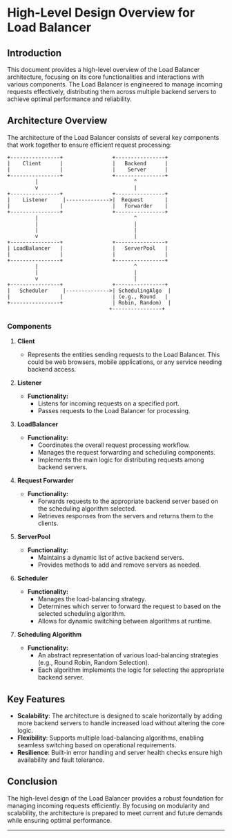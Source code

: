 # High-Level Design Overview for Load Balancer

## Introduction

This document provides a high-level overview of the Load Balancer architecture, focusing on its core functionalities and interactions with various components. The Load Balancer is engineered to manage incoming requests effectively, distributing them across multiple backend servers to achieve optimal performance and reliability. 

## Architecture Overview

The architecture of the Load Balancer consists of several key components that work together to ensure efficient request processing:

```
+----------------+                +----------------+
|    Client      |                |   Backend      |
|                |                |    Server      |
+----------------+                +----------------+
         |                               ^
         v                               |
+----------------+                +----------------+
|    Listener     |-------------->|  Request       |
|                |                |   Forwarder    |
+----------------+                +----------------+
         |                               ^
         |                               |
         |                               |
         v                               |
+----------------+                +----------------+
| LoadBalancer   |                |   ServerPool   |
|                |                |                |
+----------------+                +----------------+
         |                               ^
         |                               |
         v                               |
+----------------+                +----------------+
|   Scheduler     |-------------->| SchedulingAlgo  |
|                |                | (e.g., Round   |
+----------------+                | Robin, Random)  |
                                 +----------------+
```

### Components

1. **Client**
   - Represents the entities sending requests to the Load Balancer. This could be web browsers, mobile applications, or any service needing backend access.

2. **Listener**
   - **Functionality:**
     - Listens for incoming requests on a specified port.
     - Passes requests to the Load Balancer for processing.

3. **LoadBalancer**
   - **Functionality:**
     - Coordinates the overall request processing workflow.
     - Manages the request forwarding and scheduling components.
     - Implements the main logic for distributing requests among backend servers.

4. **Request Forwarder**
   - **Functionality:**
     - Forwards requests to the appropriate backend server based on the scheduling algorithm selected.
     - Retrieves responses from the servers and returns them to the clients.

5. **ServerPool**
   - **Functionality:**
     - Maintains a dynamic list of active backend servers.
     - Provides methods to add and remove servers as needed.

6. **Scheduler**
   - **Functionality:**
     - Manages the load-balancing strategy.
     - Determines which server to forward the request to based on the selected scheduling algorithm.
     - Allows for dynamic switching between algorithms at runtime.

7. **Scheduling Algorithm**
   - **Functionality:**
     - An abstract representation of various load-balancing strategies (e.g., Round Robin, Random Selection).
     - Each algorithm implements the logic for selecting the appropriate backend server.

## Key Features

- **Scalability**: The architecture is designed to scale horizontally by adding more backend servers to handle increased load without altering the core logic.
- **Flexibility**: Supports multiple load-balancing algorithms, enabling seamless switching based on operational requirements.
- **Resilience**: Built-in error handling and server health checks ensure high availability and fault tolerance.

## Conclusion

The high-level design of the Load Balancer provides a robust foundation for managing incoming requests efficiently. By focusing on modularity and scalability, the architecture is prepared to meet current and future demands while ensuring optimal performance.

--- 
